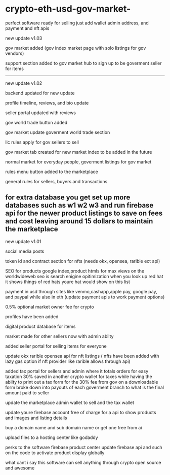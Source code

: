 # crypto-eth-usd-gov-market-

perfect software ready for selling just add wallet admin address, and payment and nft apis 


new update v1.03

gov market added (gov index market page with solo listings for gov vendors)

support section added to gov market hub to sign up to be goverment seller for items 

--------------------------------------------------------------------------------------------------------------------------------------------------------------------------------------------------------------------------------------------------------------------------------------------------------------------------------------------------------------------------------------

new update v1.02

backend updated for new update

profile timeline, reviews, and bio update

seller portal updated with reviews

gov world trade button added

gov market update goverment world trade section 

llc rules apply for gov sellers to sell

gov market tab created for new market index to be added in the future 

normal market for everyday people, goverment listings for gov market 

rules menu button added to the marketplace 

general rules for sellers, buyers and transactions 


for extra database you get set up more databases such as w1 w2 w3 and run firebase api for the newer product listings to save on fees and cost leaving around 15 dollars to maintain the marketplace 
---------------------------------------------------------------------------------------------------------------------------------------------------------------------------------------

new update v1.01

social media posts

token id and contract section for nfts (needs okx, opensea, rarible ect api)

SEO for products google index,product htmls for max views on the worldwideweb seo is search enigine opitimization when you look up red hat it shows things of red hats youre hat would show on this list

payment in usd through sites like venmo,cashapp,apple pay, google pay, and paypal while also in eth (update payment apis to work payment options)

0.5% optional market owner fee for crypto

profiles have been added

digital product database for items

market made for other sellers now with admin abilty

added seller portal for selling items for everyone

update okx rarible opensea api for nft listings ( nfts have been added with lazy gas option if nft provider like rarible allows through api)

added tax portal for sellers and admin where it totals orders for easy taxation 30% saved in another crypto wallet for taxes while having the abilty to print out a tax form for the 30% fee from gov on a downloadable form broke down into payouts of each goverment branch to what is the final amount paid to seller

update the marketplace admin wallet to sell and the tax wallet

update youre firebase account free of charge for a api to show products and images and listing details

buy a domain name and sub domain name or get one free from ai

upload files to a hosting center like godaddy

perks to the software firebase product center update firebase api and such on the code to activate product display globally

what cant i say this software can sell anything through crypto open source and awesome
